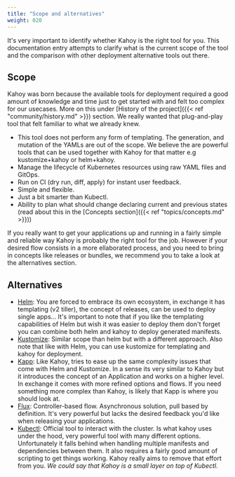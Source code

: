 ```yaml
---
title: "Scope and alternatives"
weight: 020
---
```


It's very important to identify whether Kahoy is the right tool for you. This documentation entry attempts to clarify what is the current scope of the tool and the comparison with other deployment alternative tools out there.

## Scope

Kahoy was born because the available tools for deployment required a good amount of knowledge and time just to get started with and felt too complex for our usecases. More on this under [History of the project]({{< ref "community/history.md" >}}) section. We really wanted that plug-and-play tool that felt familiar to what we already knew.

- This tool does not perform any form of templating. The generation, and mutation of the YAMLs are out of the scope. We believe the are powerful tools that can be used together with Kahoy for that matter e.g kustomize+kahoy or helm+kahoy.
- Manage the lifecycle of Kubernetes resources using raw YAML files and GitOps.
- Run on CI (dry run, diff, apply) for instant user feedback.
- Simple and flexible.
- Just a bit smarter than Kubectl.
- Ability to plan what should change declaring current and previous states (read about this in the [Concepts section]({{< ref "topics/concepts.md" >}}))

If you really want to get your applications up and running in a fairly simple and reliable way Kahoy is probably the right tool for the job. However if your desired flow consists in a more ellaborated process, and you need to bring in concepts like releases or bundles, we recommend you to take a look at the alternatives section.

## Alternatives

- [Helm]: You are forced to embrace its own ecosystem, in exchange it has templating (v2 tiller), the concept of releases, can be used to deploy single apps... It's important to note that if you like the templating capabilities of Helm but wish it was easier to deploy them don't forget you can combine both helm and kahoy to deploy generated manifests.
- [Kustomize]: Similar scope than helm but with a different approach. Also note that like with Helm, you can use kustomize for templating and kahoy for deployment.
- [Kapp]: Like Kahoy, tries to ease up the same complexity issues that come with Helm and Kustomize. In a sense its very similar to Kahoy but it introduces the concept of an Application and works on a higher level. In exchange it comes with more refined options and flows. If you need something more complex than Kahoy, is likely that Kapp is where you should look at.
- [Flux]: Controller-based flow. Asynchronous solution, pull based by definition. It's very powerful but lacks the desired feedback you'd like when releasing your applications.
- [Kubectl]: Official tool to interact with the cluster. Is what kahoy uses under the hood, very powerful tool with many different options. Unfortunately it falls behind when handling multiple manifests and dependencies between them. It also requires a fairly good amount of scripting to get things working. Kahoy really aims to remove that effort from you. _We could say that Kahoy is a small layer on top of Kubectl_.

[helm]: https://helm.sh/
[kustomize]: https://github.com/kubernetes-sigs/kustomize
[kapp]: https://github.com/k14s/kapp
[flux]: https://github.com/fluxcd/flux
[kubectl]: https://kubernetes.io/docs/reference/kubectl/overview/
